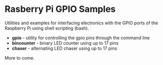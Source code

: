 Rasberry Pi GPIO Samples
========================
Utilities and examples for interfacing electronics with the GPIO ports of the Raspberry Pi using shell scripting (bash).
* **gpio** - utility for controlling the gpio pins through the command line
* **bincounter** - binary LED counter using up to 17 pins
* **chaser** - alternating LED chaser using up to 17 pins

More to come.
